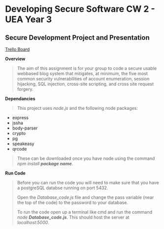 # Developing Secure Software CW 2 - UEA Year 3
## Secure Development Project and Presentation  

[Trello Board](https://trello.com/b/yLVC8BuY/dss2022-23-002-ug06)

**Overview**  
>The aim of this assignment is for your group to code a secure usable webbased blog system that mitigates, at minimum, the five most common
security vulnerabilities of account enumeration, session hijacking, SQL
injection, cross-site scripting, and cross site request forgery.  
  
**Dependancies**  
>This project uses *node.js* and the following node packages:
- express
- jssha
- body-parser
- crypto
- pg
- speakeasy
- qrcode
>These can be downloaded once you have node using the command *npm install **package name***.


**Run Code**
>Before you can run the code you will need to make sure that you have a postgreSQL databse running on port 5432.
>
>Open the *Database_code.js* file and change the pass variable (near the top of the code) to the password to your database.
>
>To run the code open up a terminal like cmd and run the command *node **Database_code.js***.
>This should host the server at *localhost:5000*.






